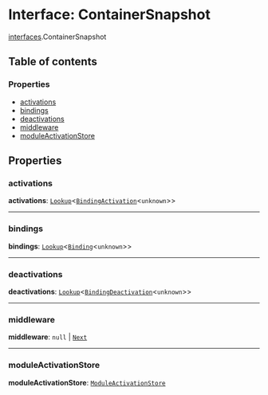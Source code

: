 # Interface: ContainerSnapshot

[interfaces](/en/auto-docs/fixed-layout-editor/modules/interfaces.md).ContainerSnapshot

## Table of contents

### Properties

* [activations](/en/auto-docs/fixed-layout-editor/interfaces/interfaces.ContainerSnapshot.md#activations)
* [bindings](/en/auto-docs/fixed-layout-editor/interfaces/interfaces.ContainerSnapshot.md#bindings)
* [deactivations](/en/auto-docs/fixed-layout-editor/interfaces/interfaces.ContainerSnapshot.md#deactivations)
* [middleware](/en/auto-docs/fixed-layout-editor/interfaces/interfaces.ContainerSnapshot.md#middleware)
* [moduleActivationStore](/en/auto-docs/fixed-layout-editor/interfaces/interfaces.ContainerSnapshot.md#moduleactivationstore)

## Properties

### activations

**activations**: [`Lookup`](/en/auto-docs/fixed-layout-editor/interfaces/interfaces.Lookup.md)<[`BindingActivation`](/en/auto-docs/fixed-layout-editor/types/interfaces.BindingActivation.md)<`unknown`>>

***

### bindings

**bindings**: [`Lookup`](/en/auto-docs/fixed-layout-editor/interfaces/interfaces.Lookup.md)<[`Binding`](/en/auto-docs/fixed-layout-editor/interfaces/interfaces.Binding.md)<`unknown`>>

***

### deactivations

**deactivations**: [`Lookup`](/en/auto-docs/fixed-layout-editor/interfaces/interfaces.Lookup.md)<[`BindingDeactivation`](/en/auto-docs/fixed-layout-editor/types/interfaces.BindingDeactivation.md)<`unknown`>>

***

### middleware

**middleware**: `null` | [`Next`](/en/auto-docs/fixed-layout-editor/types/interfaces.Next.md)

***

### moduleActivationStore

**moduleActivationStore**: [`ModuleActivationStore`](/en/auto-docs/fixed-layout-editor/interfaces/interfaces.ModuleActivationStore.md)
